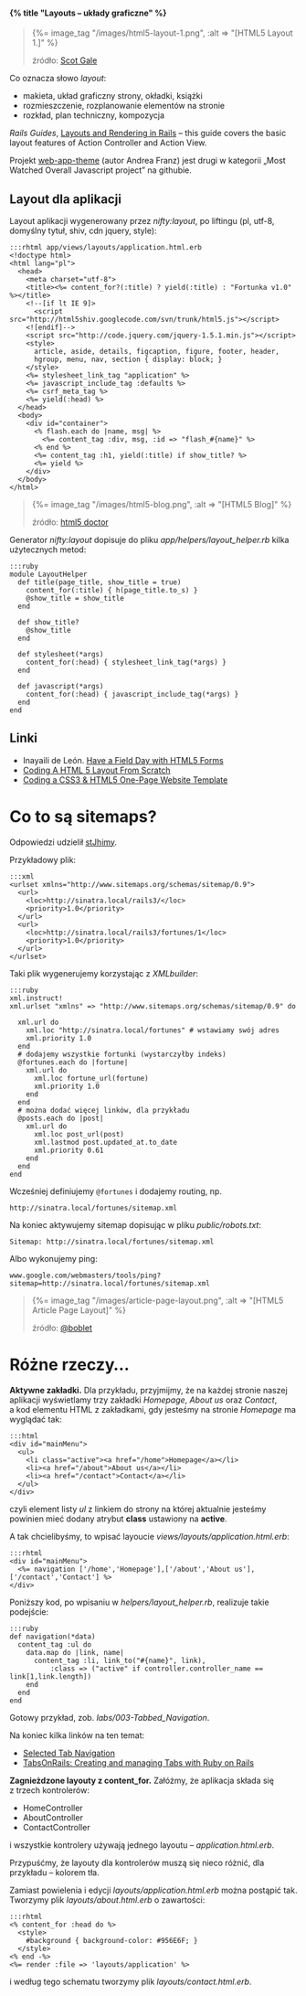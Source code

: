 #### {% title "Layouts – układy graficzne" %}

<blockquote>
 <p>
  {%= image_tag "/images/html5-layout-1.png", :alt => "[HTML5 Layout 1.]" %}
 </p>
 <p class="author">źródło: <a href="http://scottgale.com/blog/wp-content/uploads/2010/04/html5-layout-sm.png">Scot Gale</a></p>
</blockquote>

Co oznacza słowo *layout*:

* makieta, układ graficzny strony, okładki, książki
* rozmieszczenie, rozplanowanie elementów na stronie
* rozkład, plan techniczny, kompozycja

*Rails Guides*,
[Layouts and Rendering in Rails](http://edgeguides.rubyonrails.org/layouts_and_rendering.html) –
this guide covers the basic layout features of Action Controller and Action View.

Projekt [web-app-theme](https://github.com/pilu/web-app-theme) (autor Andrea Franz)
jest drugi w kategorii „Most Watched Overall Javascript project” na githubie.


## Layout dla aplikacji

Layout aplikacji wygenerowany przez *nifty:layout*, po liftingu
(pl, utf-8, domyślny tytuł, shiv, cdn jquery, style):

    :::rhtml app/views/layouts/application.html.erb
    <!doctype html>
    <html lang="pl">
      <head>
        <meta charset="utf-8">
        <title><%= content_for?(:title) ? yield(:title) : "Fortunka v1.0" %></title>
        <!--[if lt IE 9]>
          <script src="http://html5shiv.googlecode.com/svn/trunk/html5.js"></script>
        <![endif]-->
        <script src="http://code.jquery.com/jquery-1.5.1.min.js"></script>
        <style>
          article, aside, details, figcaption, figure, footer, header,
          hgroup, menu, nav, section { display: block; }
        </style>
        <%= stylesheet_link_tag "application" %>
        <%= javascript_include_tag :defaults %>
        <%= csrf_meta_tag %>
        <%= yield(:head) %>
      </head>
      <body>
        <div id="container">
          <% flash.each do |name, msg| %>
            <%= content_tag :div, msg, :id => "flash_#{name}" %>
          <% end %>
          <%= content_tag :h1, yield(:title) if show_title? %>
          <%= yield %>
        </div>
      </body>
    </html>

<blockquote>
 <p>
  {%= image_tag "/images/html5-blog.png", :alt => "[HTML5 Blog]" %}
 </p>
 <p class="author">źródło: <a href="http://html5doctor.com/designing-a-blog-with-html5/">html5 doctor</a></p>
</blockquote>

Generator *nifty:layout* dopisuje do pliku
*app/helpers/layout_helper.rb* kilka użytecznych metod:

    :::ruby
    module LayoutHelper
      def title(page_title, show_title = true)
        content_for(:title) { h(page_title.to_s) }
        @show_title = show_title
      end

      def show_title?
        @show_title
      end

      def stylesheet(*args)
        content_for(:head) { stylesheet_link_tag(*args) }
      end

      def javascript(*args)
        content_for(:head) { javascript_include_tag(*args) }
      end
    end


## Linki

* Inayaili de León. [Have a Field Day with HTML5 Forms](http://24ways.org/2009/have-a-field-day-with-html5-forms)
* [Coding A HTML 5 Layout From Scratch](http://www.smashingmagazine.com/2009/08/04/designing-a-html-5-layout-from-scratch/)
* [Coding a CSS3 & HTML5 One-Page Website Template](http://tutorialzine.com/2010/02/html5-css3-website-template/)



# Co to są sitemaps?

Odpowiedzi udzielił [stJhimy](http://www.stjhimy.com/posts/2).

Przykładowy plik:

    :::xml
    <urlset xmlns="http://www.sitemaps.org/schemas/sitemap/0.9">
      <url>
        <loc>http://sinatra.local/rails3/</loc>
        <priority>1.0</priority>
      </url>
      <url>
        <loc>http://sinatra.local/rails3/fortunes/1</loc>
        <priority>1.0</priority>
      </url>
    </urlset>

Taki plik wygenerujemy korzystając z *XMLbuilder*:

    :::ruby
    xml.instruct!
    xml.urlset "xmlns" => "http://www.sitemaps.org/schemas/sitemap/0.9" do

      xml.url do
        xml.loc "http://sinatra.local/fortunes" # wstawiamy swój adres
        xml.priority 1.0
      end
      # dodajemy wszystkie fortunki (wystarczyłby indeks)
      @fortunes.each do |fortune|
        xml.url do
          xml.loc fortune_url(fortune)
          xml.priority 1.0
        end
      end
      # można dodać więcej linków, dla przykładu
      @posts.each do |post|
        xml.url do
          xml.loc post_url(post)
          xml.lastmod post.updated_at.to_date
          xml.priority 0.61
        end
      end
    end

Wcześniej definiujemy `@fortunes` i dodajemy routing, np.

    http://sinatra.local/fortunes/sitemap.xml

Na koniec aktywujemy sitemap dopisując w pliku *public/robots.txt*:

    Sitemap: http://sinatra.local/fortunes/sitemap.xml

Albo wykonujemy ping:

    www.google.com/webmasters/tools/ping?sitemap=http://sinatra.local/fortunes/sitemap.xml


<blockquote>
 <p>
  {%= image_tag "/images/article-page-layout.png", :alt => "[HTML5 Article Page Layout]" %}
 </p>
 <p class="author">źródło: <a href="http://boblet.tumblr.com/post/141239118/html5-structure4">@boblet</a></p>
</blockquote>

# Różne rzeczy…

**Aktywne zakładki.**
Dla przykładu, przyjmijmy, że na każdej stronie naszej aplikacji
wyświetlamy trzy zakładki *Homepage*, *About us* oraz *Contact*,
a kod elementu HTML z zakładkami, gdy jesteśmy na stronie *Homepage*
ma wyglądać tak:

    :::html
    <div id="mainMenu">
      <ul>
        <li class="active"><a href="/home">Homepage</a></li>
        <li><a href="/about">About us</a></li>
        <li><a href="/contact">Contact</a></li>
      </ul>
    </div>

czyli element listy *ul* z linkiem do strony na której aktualnie jesteśmy
powinien mieć dodany atrybut **class** ustawiony na **active**.

A tak chcielibyśmy, to wpisać layoucie *views/layouts/application.html.erb*:

    :::rhtml
    <div id="mainMenu">
      <%= navigation ['/home','Homepage'],['/about','About us'],['/contact','Contact'] %>
    </div>

Poniższy kod, po wpisaniu w *helpers/layout_helper.rb*, realizuje takie podejście:

    :::ruby
    def navigation(*data)
      content_tag :ul do
        data.map do |link, name|
          content_tag :li, link_to("#{name}", link),
              :class => ("active" if controller.controller_name == link[1,link.length])
        end
      end
    end

Gotowy przykład, zob. *labs/003-Tabbed_Navigation*.

Na koniec kilka linków na ten temat:

* [Selected Tab Navigation](http://railsforum.com/viewtopic.php?id=30174)
* [TabsOnRails: Creating and managing Tabs with Ruby on Rails](http://code.simonecarletti.com/projects/tabsonrails/wiki)

**Zagnieżdzone layouty z content_for.**
Załóżmy, że aplikacja składa się z trzech kontrolerów:

* HomeController
* AboutController
* ContactController

i wszystkie kontrolery używają jednego layoutu – *application.html.erb*.

Przypuśćmy, że layouty dla kontrolerów muszą się nieco różnić,
dla przykładu – kolorem tła.

Zamiast powielenia i edycji *layouts/application.html.erb* można
postąpić tak. Tworzymy plik *layouts/about.html.erb* o zawartości:

    :::rhtml
    <% content_for :head do %>
      <style>
        #background { background-color: #956E6F; }
      </style>
    <% end -%>
    <%= render :file => 'layouts/application' %>

i według tego schematu tworzymy plik *layouts/contact.html.erb*.

